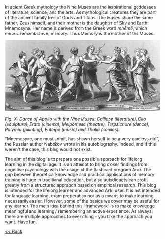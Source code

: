 In acient Greek mythology the Nine Muses are the inspirational goddesses of literature, science, and the arts. As mythological creatures they are part of the ancient family tree of Gods and Titans. The Muses share the same father, Zeus himself, and their mother is the daughter of Sky and Earth: Mnemosyne. Her name is derived from the Greek word *mnēmē*, which means remembrance, memory. Thus Memory is the mother of the Muses.

[source: https://upload.wikimedia.org/wikipedia/commons/8/88/NineMuses.gif]::
<img src="NineMuses.gif" width="650">

*Fig. X: Dance of Apollo with the Nine Muses: Calliope (literature), Clio (sculpture), Erato (cinema), Melpomene (theatre), Terpsichore (dance), Polymia (painting), Euterpe (music) and Thalia (comics).*

[source: http://brandl-art-articles.blogspot.com/2013/12/the-nine-arts-and-nine-muses.html + wiki]::

“Mnemosyne, one must admit, has shown herself to be a very careless girl”, the Russian author Nabokov wrote in his autobiography. Indeed, and if this weren't the case, this blog would not exist. 

The aim of this blog is to prepare one possible approach for lifelong learning in the digital age. It is an attempt to bring closer findings from cognitive psychology with the usage of the flashcard program Anki. The gap between theoretical knowledge and practical applications of memory training is huge in traditional education, but also autodidacts can profit greatly from a structured appraoch based on empirical research.
This blog is intended for the lifelong learner and advanced Anki user. It is not intended for language learning, exam preperation nor as a means to make learning necessarily easier. However, some of the basics we cover may be useful for any learner. The main idea behind this "framework" is to make knowledge meaningful and learning / remembering an active experience. As always, there are multiple approaches to everything - you take the approach you want. Have fun. 


[<< Back](../index.md)
